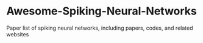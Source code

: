 # Awesome-Spiking-Neural-Networks
Paper list of spiking neural networks, including papers, codes, and related websites
